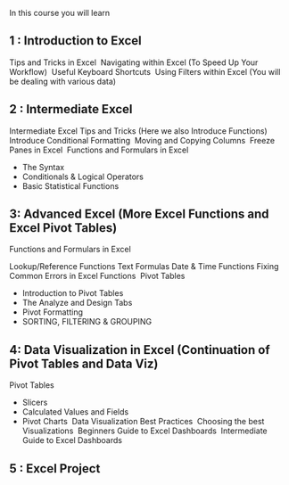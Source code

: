 In this course you will learn
## 1 : Introduction to Excel 

Tips and Tricks in Excel 
Navigating within Excel (To Speed Up Your Workflow) 
Useful Keyboard Shortcuts 
Using Filters within Excel (You will be dealing with various data)

## 2 : Intermediate Excel 

Intermediate Excel Tips and Tricks
(Here we also Introduce Functions)
Introduce Conditional Formatting 
Moving and Copying Columns 
Freeze Panes in Excel 
Functions and Formulars in Excel 
- The Syntax 
- Conditionals & Logical Operators
- Basic Statistical Functions

##  3: Advanced Excel (More Excel Functions and Excel Pivot Tables) 

Functions and Formulars in Excel

Lookup/Reference Functions
Text Formulas
Date & Time Functions
Fixing Common Errors in Excel Functions 
Pivot Tables 
- Introduction to Pivot Tables 
- The Analyze and Design Tabs 
- Pivot Formatting 
- SORTING, FILTERING & GROUPING

##  4: Data Visualization in Excel (Continuation of Pivot Tables and Data Viz)

Pivot Tables 
- Slicers 
- Calculated Values and Fields 
- Pivot Charts 
Data Visualization Best Practices 
Choosing the best Visualizations 
Beginners Guide to Excel Dashboards 
Intermediate Guide to Excel Dashboards

##  5 : Excel Project
